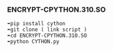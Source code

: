 ### ENCRYPT-CPYTHON.310.SO
```
➠pip install cython
➠git clone ( link script )
➠cd ENCRYPT-CPYTHON.310.SO
➠python CYTHON.py
```
